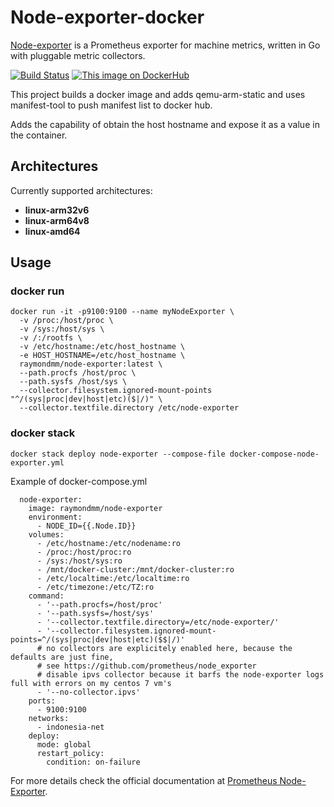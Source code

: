 Node-exporter-docker
================
[Node-exporter](https://github.com/prometheus/node_exporter) is a Prometheus exporter for machine metrics, written in Go with pluggable metric collectors.

[![Build Status](https://travis-ci.org/RaymondMouthaan/node-exporter-docker.svg?branch=master)](https://travis-ci.org/RaymondMouthaan/node-exporter-docker)
[![This image on DockerHub](https://img.shields.io/docker/pulls/raymondmm/node-exporter.svg)](https://hub.docker.com/r/raymondmm/node-exporter/)

This project builds a docker image and adds qemu-arm-static and uses manifest-tool to push manifest list to docker hub.

Adds the capability of obtain the host hostname and expose it as a value in the container.

## Architectures
Currently supported architectures:
- **linux-arm32v6**
- **linux-arm64v8**
- **linux-amd64**

## Usage
### docker run
```
docker run -it -p9100:9100 --name myNodeExporter \
  -v /proc:/host/proc \
  -v /sys:/host/sys \
  -v /:/rootfs \
  -v /etc/hostname:/etc/host_hostname \
  -e HOST_HOSTNAME=/etc/host_hostname \
  raymondmm/node-exporter:latest \
  --path.procfs /host/proc \
  --path.sysfs /host/sys \
  --collector.filesystem.ignored-mount-points "^/(sys|proc|dev|host|etc)($|/)" \
  --collector.textfile.directory /etc/node-exporter
```

### docker stack

```
docker stack deploy node-exporter --compose-file docker-compose-node-exporter.yml
```

Example of docker-compose.yml

```
  node-exporter:
    image: raymondmm/node-exporter
    environment:
      - NODE_ID={{.Node.ID}}
    volumes:
      - /etc/hostname:/etc/nodename:ro
      - /proc:/host/proc:ro
      - /sys:/host/sys:ro
      - /mnt/docker-cluster:/mnt/docker-cluster:ro
      - /etc/localtime:/etc/localtime:ro
      - /etc/timezone:/etc/TZ:ro
    command:
      - '--path.procfs=/host/proc'
      - '--path.sysfs=/host/sys'
      - '--collector.textfile.directory=/etc/node-exporter/'
      - '--collector.filesystem.ignored-mount-points=^/(sys|proc|dev|host|etc)($$|/)'
      # no collectors are explicitely enabled here, because the defaults are just fine,
      # see https://github.com/prometheus/node_exporter
      # disable ipvs collector because it barfs the node-exporter logs full with errors on my centos 7 vm's
      - '--no-collector.ipvs'
    ports:
      - 9100:9100
    networks:
      - indonesia-net
    deploy:
      mode: global
      restart_policy:
        condition: on-failure
```

For more details check the official documentation at [Prometheus Node-Exporter](https://github.com/prometheus/node_exporter).
